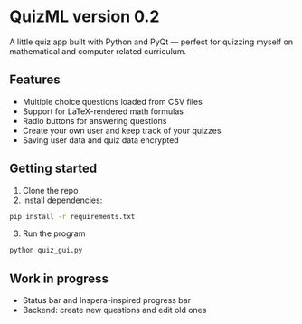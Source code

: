 # QuizML version 0.2

A little quiz app built with Python and PyQt — perfect for quizzing myself on mathematical and computer related curriculum.

## Features

- Multiple choice questions loaded from CSV files
- Support for LaTeX-rendered math formulas
- Radio buttons for answering questions
- Create your own user and keep track of your quizzes
- Saving user data and quiz data encrypted

## Getting started

1. Clone the repo
2. Install dependencies:

```bash
pip install -r requirements.txt
```

3. Run the program

```bash
python quiz_gui.py
```

## Work in progress
- Status bar and Inspera-inspired progress bar
- Backend: create new questions and edit old ones